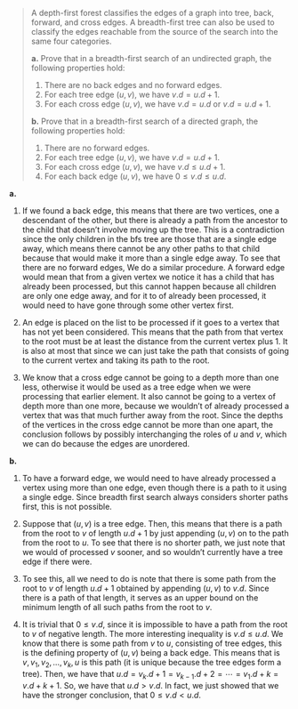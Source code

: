 > A depth-first forest classifies the edges of a graph into tree, back, forward, and cross edges. A breadth-first tree can also be used to classify the edges reachable from the source of the search into the same four categories.
>
> **a.** Prove that in a breadth-first search of an undirected graph, the following properties hold:
>
> 1. There are no back edges and no forward edges.
> 2. For each tree edge $(u, v)$, we have $v.d = u.d + 1$.
> 3. For each cross edge $(u, v)$, we have $v.d = u.d$ or $v.d = u.d + 1$.
>
> **b.** Prove that in a breadth-first search of a directed graph, the following properties hold:
>
> 1. There are no forward edges.
> 2. For each tree edge $(u, v)$, we have $v.d = u.d + 1$.
> 3. For each cross edge $(u, v)$, we have $v.d \le u.d + 1$.
> 4. For each back edge $(u, v)$, we have $0 \le v.d \le u.d$.

**a.**

1. If we found a back edge, this means that there are two vertices, one a descendant of the other, but there is already a path from the ancestor to the child that doesn’t involve moving up the tree. This is a contradiction since the only children in the bfs tree are those that are a single edge away, which means there cannot be any other paths to that child because that would make it more than a single edge away. To see that there are no forward edges, We do a similar procedure. A forward edge would mean that from a given vertex we notice it has a child that has already been processed, but this cannot happen because all children are only one edge away, and for it to of already been processed, it would need to have gone through some other vertex first.

2. An edge is placed on the list to be processed if it goes to a vertex that has not yet been considered. This means that the path from that vertex to the root must be at least the distance from the current vertex plus $1$. It is also at most that since we can just take the path that consists of going to the current vertex and taking its path to the root.

3. We know that a cross edge cannot be going to a depth more than one less, otherwise it would be used as a tree edge when we were processing that earlier element. It also cannot be going to a vertex of depth more than one more, because we wouldn’t of already processed a vertex that was that much further away from the root. Since the depths of the vertices in the cross edge cannot be more than one apart, the conclusion follows by possibly interchanging the roles of $u$ and $v$, which we can do because the edges are unordered.

**b.**

1. To have a forward edge, we would need to have already processed a vertex using more than one edge, even though there is a path to it using a single edge. Since breadth first search always considers shorter paths first, this is not possible.

2. Suppose that $(u, v)$ is a tree edge. Then, this means that there is a path from the root to $v$ of length $u.d + 1$ by just appending $(u, v)$ on to the path from the root to $u$. To see that there is no shorter path, we just note that we would of processed $v$ sooner, and so wouldn’t currently have a tree edge if there were.

3. To see this, all we need to do is note that there is some path from the root to $v$ of length $u.d + 1$ obtained by appending $(u, v)$ to $v.d$. Since there is a path of that length, it serves as an upper bound on the minimum length of all such paths from the root to $v$.

4. It is trivial that $0 \le v.d$, since it is impossible to have a path from the root to $v$ of negative length. The more interesting inequality is $v.d \le u.d$. We know that there is some path from $v$ to $u$, consisting of tree edges, this is the defining property of $(u, v)$ being a back edge. This means that is $v, v_1, v_2, \dots, v_k, u$ is this path (it is unique because the tree edges form a tree). Then, we have that $u.d = v_k.d + 1 = v_{k − 1}.d + 2 = \cdots = v_1.d + k = v.d + k + 1$. So, we have that $u.d > v.d$. In fact, we just showed that we have the stronger conclusion, that $0 \le v.d < u.d$.
